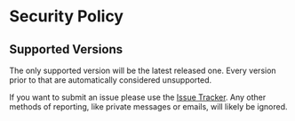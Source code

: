 # Security Policy

## Supported Versions

The only supported version will be the latest released one. Every version prior to that are automatically considered unsupported.

If you want to submit an issue please use the [Issue Tracker](https://github.com/JimiIT92/JimiIT92/issues).
Any other methods of reporting, like private messages or emails, will likely be ignored.
